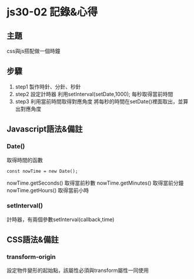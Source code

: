 # js30-02 記錄&心得

## 主題
css與js搭配做一個時鐘

## 步驟
1. step1 製作時針、分針、秒針
2. step2 設定計時器
   利用setInterval(setDate,1000);
   每秒取得當前時間
3. step3 利用當前時間取得對應角度
   將每秒的時間在setDate()裡面取出，並算出對應角度
   
## Javascript語法&備註
### Date()
取得時間的函數
```javascript=
const nowTime = new Date();
```
nowTime.getSeconds() 取得當前秒數
nowTime.getMinutes() 取得當前分鐘
nowTime.getHours() 取得當前小時

### setInterval()
計時器，有兩個參數setInterval(callback,time)

## CSS語法&備註
### transform-origin
設定物件變形的起始點，該屬性必須與transform屬性一同使用
